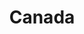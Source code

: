 ---
title: Canada
indice: 0.43263217799899933
years:
- title: '1997'
  indice: 0.39506308536916956
- title: '1998'
  indice: 0.3987073337826597
- title: '1999'
  indice: 0.39313465050161167
- title: '2000'
  indice: 0.3883720488147207
- title: '2001'
  indice: 0.39593230396245543
- title: '2002'
  indice: 0.3998607200110328
- title: '2003'
  indice: 0.40135630637348524
- title: '2004'
  indice: 0.40068947105986624
- title: '2005'
  indice: 0.4002058978699816
- title: '2006'
  indice: 0.4048795414485149
- title: '2007'
  indice: 0.40817957239576436
- title: '2008'
  indice: 0.4096882597011638
- title: '2009'
  indice: 0.42939028429550496
- title: '2010'
  indice: 0.4249561454344645
- title: '2011'
  indice: 0.4211985491194667
- title: '2012'
  indice: 0.4223921644155053
- title: '2013'
  indice: 0.42333121096639487
- title: '2014'
  indice: 0.4231548099072324
- title: '2015'
  indice: 0.4318749230964888
- title: '2016'
  indice: 0.4355851742442899
- title: '2017'
  indice: 0.43263217799899933
---